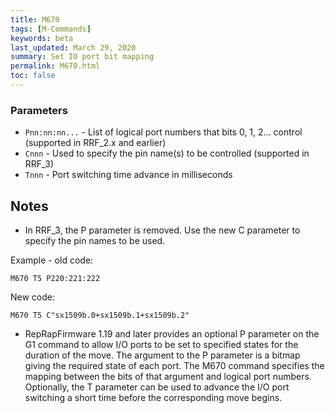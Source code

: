 ```yaml
---
title: M670
tags: [M-Commands] 
keywords: beta 
last_updated: March 29, 2020 
summary: Set IO port bit mapping 
permalink: M670.html
toc: false 
---
```



### Parameters

* `Pnn:nn:nn...` - List of logical port numbers that bits 0, 1, 2... control (supported in RRF_2.x and earlier)
* `Cnnn` - Used to specify the pin name(s) to be controlled (supported in RRF_3)
* `Tnnn` - Port switching time advance in milliseconds

## Notes

* In RRF_3, the P parameter is removed. Use the new C parameter to specify the pin names to be used.

Example - old code:

```
M670 T5 P220:221:222
```

New code:

```
M670 T5 C"sx1509b.0+sx1509b.1+sx1509b.2"
```

* RepRapFirmware 1.19 and later provides an optional P parameter on the G1 command to allow I/O ports to be set to specified states for the duration of the move. The argument to the P parameter is a bitmap giving the required state of each port. The M670 command specifies the mapping between the bits of that argument and logical port numbers. Optionally, the T parameter can be used to advance the I/O port switching a short time before the corresponding move begins.


